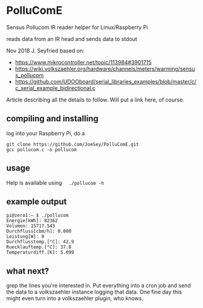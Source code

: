 # PolluComE
Sensus Pollucom IR reader helper for Linux/Raspberry Pi

reads data from an IR head and sends data to stdout

Nov 2018 J. Seyfried
based on:
* https://www.mikrocontroller.net/topic/113984#3901715
* https://wiki.volkszaehler.org/hardware/channels/meters/warming/sensus_pollucom
* https://github.com/UDOOboard/serial_libraries_examples/blob/master/c/c_serial_example_bidirectional.c

Article describing all the details to follow. Will put a link here, of course.

## compiling and installing
log into your Raspberry Pi, do a
```
git clone https://github.com/JoeSey/PolluComE.git
gcc pollucom.c -o pollucom
```

## usage
Help is available using
`  ./pollucom -h`

## example output
```
pi@zero1:~ $ ./pollucom
Energie[kWh]: 82362
Volumen: 15717.543
Durchfluss[cbm/h]: 0.000
Leistung[W]: 0
Durchflusstemp.[°C]: 42.9
Ruecklauftemp.[°C]: 37.8
Temperaturdiff.[K]: 5.099
```

## what next?
grep the lines you're interested in. Put everything into a cron job and send the data to a volkszaehler instance logging that data. One fine day this might even turn into a volkszaehler plugin, who knows.
